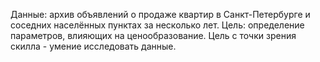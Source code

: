 Данные: архив объявлений о продаже квартир в Санкт-Петербурге и соседних населённых пунктах за несколько лет. Цель: определение параметров, влияющих на ценообразование. Цель с точки зрения скилла - умение исследовать данные.
